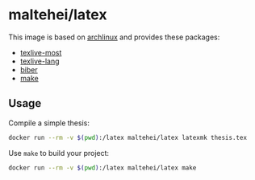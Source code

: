 # maltehei/latex

This image is based on [archlinux](https://hub.docker.com/_/archlinux/) and provides these packages:

- [texlive-most](https://archlinux.org/groups/x86_64/texlive-most/)
- [texlive-lang](https://archlinux.org/groups/x86_64/texlive-lang/)
- [biber](https://archlinux.org/packages/community/any/biber/)
- [make](https://archlinux.org/packages/core/x86_64/make/)

## Usage

Compile a simple thesis:

```bash
docker run --rm -v $(pwd):/latex maltehei/latex latexmk thesis.tex
```

Use `make` to build your project:

```bash
docker run --rm -v $(pwd):/latex maltehei/latex make
```
